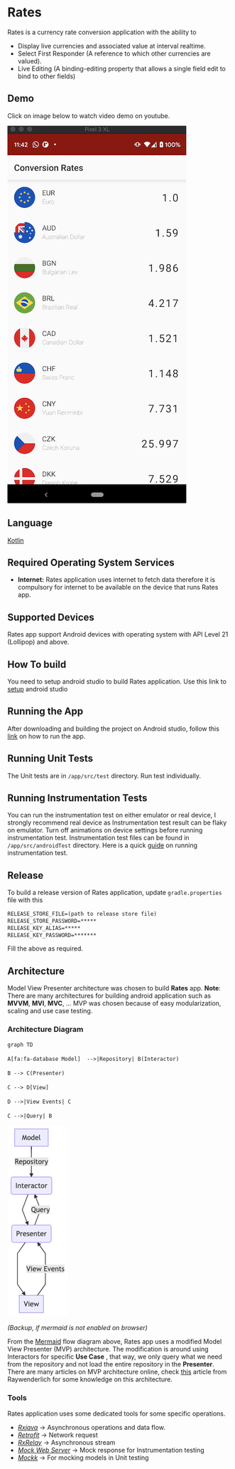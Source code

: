 # Rates
Rates is a currency rate conversion application with the ability to
* Display live currencies and associated value at interval realtime.
* Select First Responder (A reference to which other currencies are valued).
* Live Editing (A binding-editing property that allows a single field edit to bind to other fields)

## Demo
Click on image below to watch video demo on youtube.

[![Watch the video](files/app_demo.png)](https://youtu.be/ZClg2YICWJQ)

## Language
[Kotlin](https://kotlinlang.org/)

## Required Operating System Services
* **Internet:** 
Rates application uses internet to fetch data therefore it is compulsory for internet to be available on the device that runs Rates app.
## Supported Devices
Rates app support Android devices with operating system with API Level 21 (Lollipop) and above.
## How To build
You need to setup android studio to build Rates application. 
Use this link to [setup](https://developer.android.com/studio/install) android studio
## Running the App
After downloading and building the project on Android studio,
follow this [link](https://developer.android.com/training/basics/firstapp/running-app) on how to run the app.

## Running Unit Tests
The Unit tests are in `/app/src/test` directory. Run test individually.

## Running Instrumentation Tests
You can run the instrumentation test on either emulator or real device, I strongly recommend 
real device as Instrumentation test result can be flaky on emulator.
Turn off animations on device settings before running instrumentation test.
Instrumentation test files can be found in `/app/src/androidTest` directory.
Here is a quick [guide](https://developer.android.com/training/testing/unit-testing/instrumented-unit-tests) on running instrumentation test.

## Release
To build a release version of Rates application, update `gradle.properties` file with this

```
RELEASE_STORE_FILE=(path to release store file)
RELEASE_STORE_PASSWORD=*****
RELEASE_KEY_ALIAS=*****
RELEASE_KEY_PASSWORD=*******

```

Fill the above as required.

## Architecture

Model View Presenter architecture was chosen to build **Rates** app. 
**Note**: There are many architectures for building android application such as **MVVM**, **MVI**, **MVC**, ... 
MVP was chosen because of easy modularization, scaling and use case testing.

### Architecture Diagram
```mermaid
graph TD

A[fa:fa-database Model]  -->|Repository| B(Interactor)

B --> C(Presenter)

C --> D[View]

D -->|View Events| C

C -->|Query| B
```

![Architecture dialgram](files/architecture_diagram.png)

*(Backup, if mermaid is not enabled on browser)*

From the [Mermaid](https://mermaid-js.github.io/mermaid/) flow diagram above, Rates app uses a modified Model View Presenter (MVP)
architecture. The modification is around using Interactors for specific **Use Case** , that way, we only query what we need from the repository and not load the entire repository in the **Presenter**. 
There are many articles on MVP architecture online, check [this](https://www.raywenderlich.com/7026-getting-started-with-mvp-model-view-presenter-on-android) article from Raywenderlich for some knowledge on this architecture.

### Tools
Rates application uses some dedicated tools for some specific operations.

* *[Rxjava](https://github.com/ReactiveX/RxJava)* -> Asynchronous operations and data flow.
* *[Retrofit](https://github.com/square/retrofit)* -> Network request
* *[RxRelay](https://github.com/JakeWharton/RxRelay)* -> Asynchronous stream
* *[Mock Web Server](https://github.com/square/okhttp/tree/master/mockwebserver)* -> Mock response for Instrumentation testing
* *[Mockk](https://github.com/mockk/mockk)* -> For mocking models in Unit testing
